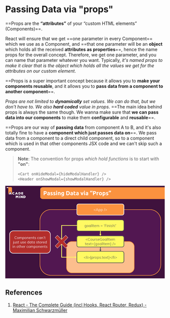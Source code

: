# Passing Data via "props"

==Props are the **“attributes”** of your “custom HTML elements” (Components)==.

React will ensure that we get ==one parameter in every Component== which we use as a Component, and ==that one parameter will be an **object** which holds all the received **attributes as properties**==, hence the name props for the overall concept. Therefore, we get one parameter, and you can name that parameter whatever you want. Typically, _it's named props to make it clear that is the object which holds all the values we get for the attributes on our custom element_.

==Props is a super important concept because it allows you to **make your components reusable**, and it allows you to **pass data from a component to another component**==.

_Props are not limited to **dynamically** set values. We can do that, but we don't have to. We also **hard coded** value in props_. ==The main idea behind props is always the same though. We wanna make sure that **we can pass data into our components** to make them **configurable** and **reusable**==.

==Props are our way of **passing data** from component A to B, and it's also totally fine to have a **component which just passes data on**==. We pass data from a component to a direct child component, so to a component which is used in that other components JSX code and we can't skip such a component.

> **Note**: The convention for props _which hold functions_ is to start with **"on"**:
>
> ```react
> <Cart onHideModal={hideModalHandler} />
> <Header onShowModal={showModalHandler} />
> ```

![037_passing_data_via_props](..\img\037_passing_data_via_props.jpg)

## References

1. [React - The Complete Guide (incl Hooks, React Router, Redux) - Maximilian Schwarzmüller](https://www.udemy.com/course/react-the-complete-guide-incl-redux/)